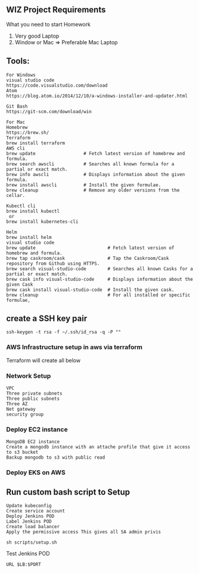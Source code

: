 ## WIZ Project Requirements 

What you need to start Homework
1.	Very good Laptop
2.	Window or Mac => Preferable Mac Laptop

## Tools:
```
For Windows
visual studio code
https://code.visualstudio.com/download
Atom
https://blog.atom.io/2014/12/10/a-windows-installer-and-updater.html

Git Bash
https://git-scm.com/download/win

For Mac
Homebrew
https://brew.sh/
Terraform
brew install terraform  
AWS cli
brew update                  # Fetch latest version of homebrew and formula.
brew search awscli           # Searches all known formula for a partial or exact match.
brew info awscli             # Displays information about the given formula.
brew install awscli          # Install the given formulae.
brew cleanup                 # Remove any older versions from the cellar.

Kubectl cli
brew install kubectl 
 or
brew install kubernetes-cli

Helm
brew install helm
visual studio code
brew update                           # Fetch latest version of homebrew and formula.
brew tap caskroom/cask                # Tap the Caskroom/Cask repository from Github using HTTPS.
brew search visual-studio-code        # Searches all known Casks for a partial or exact match.
brew cask info visual-studio-code     # Displays information about the given Cask
brew cask install visual-studio-code  # Install the given cask.
brew cleanup                          # For all installed or specific formulae, 
```
## create a SSH key pair
```
ssh-keygen -t rsa -f ~/.ssh/id_rsa -q -P ""
``` 
### AWS Infrastructure setup in aws via terraform
Terraform will create all below
### Network Setup
```
VPC 
Three private subnets
Three public subnets
Three AZ  
Net gateway
security group
```
### Deploy EC2 instance
```
MongoDB EC2 instance
Create a mongodb instance with an attache profile that give it access to s3 bucket 
Backup mongodb to s3 with public read
```
### Deploy EKS on AWS

## Run custom bash script to Setup 
```
Update kubeconfig 
Create service account
Deploy Jenkins POD
Label Jenkins POD
Create load balancer
Apply the permissive access This gives all SA admin privis
```
```
sh scripts/setup.sh
```
Test Jenkins POD
```
URL $LB:$PORT
```
